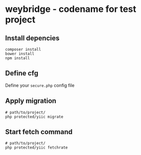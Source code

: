 # weybridge - codename for test project

## Install depencies
```
composer install
bower install
npm install
```

## Define cfg
Define your `secure.php` config file

## Apply migration
```
# path/to/project/ 
php protected/yiic migrate
```

## Start fetch command
```
# path/to/project/ 
php protected/yiic fetchrate
```
